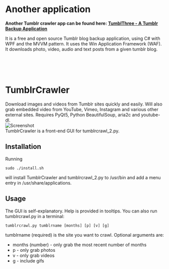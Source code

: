 # Another application
**Another Tumblr crawler app can be found here:** 
**[TumblThree - A Tumblr Backup Application](https://github.com/TumblThreeApp/TumblThree)**

It is a free and open source Tumblr blog backup application, using C# with WPF and the MVVM pattern. It uses the Win Application Framework (WAF). It downloads photo, video, audio and text posts from a given tumblr blog.

<br><br><br>

# TumblrCrawler
Download images and videos from  Tumblr sites quickly and easily. Will also grab embedded video from YouTube, Vimeo, Instagram and various other external sites. Requires PyQt5, Python BeautifulSoup, aria2c and youtube-dl.  
![Screenshot](tc3.png)  
TumblrCrawler is a front-end GUI for tumblrcrawl_2.py.  

## Installation
Running  

```
sudo ./install.sh
```
will install TumblrCrawler and tumblrcrawl_2.py to /usr/bin and add a menu entry in /usr/share/applications.  

## Usage
The GUI is self-explanatory. Help is provided in tooltips. You can also run tumblrcrawl.py in a terminal:
```
tumblrcrawl.py tumblrname [months] [p] [v] [g]
```

tumblrname (required) is the site you want to crawl. Optional arguments are:
* months (number) - only grab the most recent number of months
* p - only grab photos
* v - only grab videos
* g - include gifs

